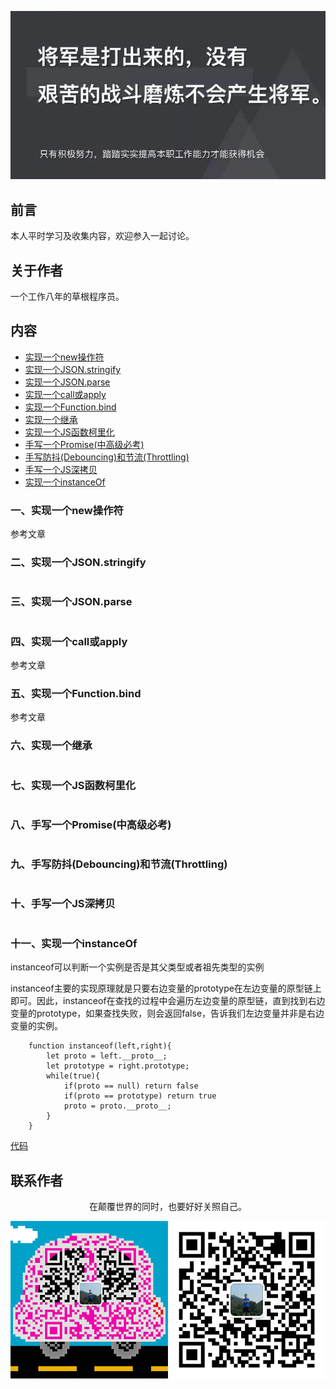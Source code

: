 ![image](../img/timg.jpg)
<br>

## 前言

本人平时学习及收集内容，欢迎参入一起讨论。

## 关于作者

一个工作八年的草根程序员。

## 内容

- [实现一个new操作符](#一实现一个new操作符)
- [实现一个JSON.stringify](#二实现一个JSON.stringify)
- [实现一个JSON.parse](#三实现一个JSON.parse)
- [实现一个call或apply](#四实现一个call或apply)
- [实现一个Function.bind](#五实现一个Function.bind)
- [实现一个继承](#六实现一个继承)
- [实现一个JS函数柯里化](#七实现一个JS函数柯里化)
- [手写一个Promise(中高级必考)](#八手写一个Promise(中高级必考))
- [手写防抖(Debouncing)和节流(Throttling)](#九手写防抖(Debouncing)和节流(Throttling))
- [手写一个JS深拷贝](#十手写一个JS深拷贝)
- [实现一个instanceOf](#十一实现一个instanceOf)

### 一、实现一个new操作符

参考文章

### 二、实现一个JSON.stringify

```
```

### 三、实现一个JSON.parse

```
```

### 四、实现一个call或apply

参考文章

### 五、实现一个Function.bind

参考文章

### 六、实现一个继承

```

```

### 七、实现一个JS函数柯里化

```

```

### 八、手写一个Promise(中高级必考)

```

```

### 九、手写防抖(Debouncing)和节流(Throttling)

```

```

### 十、手写一个JS深拷贝

```

```

### 十一、实现一个instanceOf

instanceof可以判断一个实例是否是其父类型或者祖先类型的实例

instanceof主要的实现原理就是只要右边变量的prototype在左边变量的原型链上即可。因此，instanceof在查找的过程中会遍历左边变量的原型链，直到找到右边变量的prototype，如果查找失败，则会返回false，告诉我们左边变量并非是右边变量的实例。

```
    function instanceof(left,right){
        let proto = left.__proto__;
        let prototype = right.prototype;
        while(true){
            if(proto == null) return false
            if(proto == prototype) return true
            proto = proto.__proto__;
        }
    }

```

[代码](https://github.com/ftTony/notes/blob/master/%20InterviewQuestion/instanceof.js)

## 联系作者

<div align="center">
    <p>
        在颠覆世界的同时，也要好好关照自己。
    </p>
    <img src="../img/contact.png" />
</div>